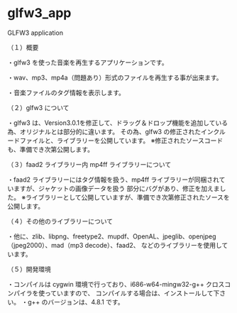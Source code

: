 glfw3_app
=========

GLFW3 application

（１）概要

・glfw3 を使った音楽を再生するアプリケーションです。

・wav、mp3、mp4a（問題あり）形式のファイルを再生する事が出来ます。

・音楽ファイルのタグ情報を表示します。


（２）glfw3 について

・glfw3 は、Version3.0.1を修正して、ドラッグ＆ドロップ機能を追加している為、オリジナルとは部分的に違います。
その為、glfw3 の修正されたインクルードファイルと、ライブラリーを公開しています。
※修正されたソースコードも、準備でき次第公開します。


（３）faad2 ライブラリー内 mp4ff ライブラリーについて

・faad2 ライブラリーにはタグ情報を扱う、mp4ff ライブラリーが同梱されていますが、ジャケットの画像データを扱う
部分にバグがあり、修正を加えました。
※ライブラリーとして公開していますが、準備でき次第修正されたソースを公開します。


（４）その他のライブラリーについて

・他に、zlib、libpng、freetype2、mupdf、OpenAL、jpeglib、openjpeg（jpeg2000）、mad（mp3 decode）、faad2、
などのライブラリーを使用しています。


（５）開発環境

・コンパイルは cygwin 環境で行っており、i686-w64-mingw32-g++ クロスコンパイラを使っていますので、
コンパイルする場合は、インストールして下さい。
・g++ のバージョンは、4.8.1 です。

